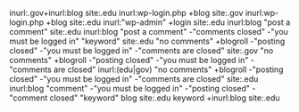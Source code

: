 inurl:.gov+inurl:blog
site:.edu inurl:wp-login.php +blog
site:.gov inurl:wp-login.php +blog
site:.edu inurl:"wp-admin" +login
site:.edu inurl:blog "post a comment"
site:.edu inurl:blog "post a comment" -"comments closed" -"you must be logged in" "keyword"
site:.edu "no comments" +blogroll -"posting closed" -"you must be logged in" -"comments are closed"
site:.gov "no comments" +blogroll -"posting closed" -"you must be logged in" -"comments are closed"
inurl:(edu|gov) "no comments" +blogroll -"posting closed" -"you must be logged in" -"comments are closed"
site:.edu inurl:blog "comment" -"you must be logged in" -"posting closed" -"comment closed"
"keyword" blog site:.edu
keyword +inurl:blog site:.edu